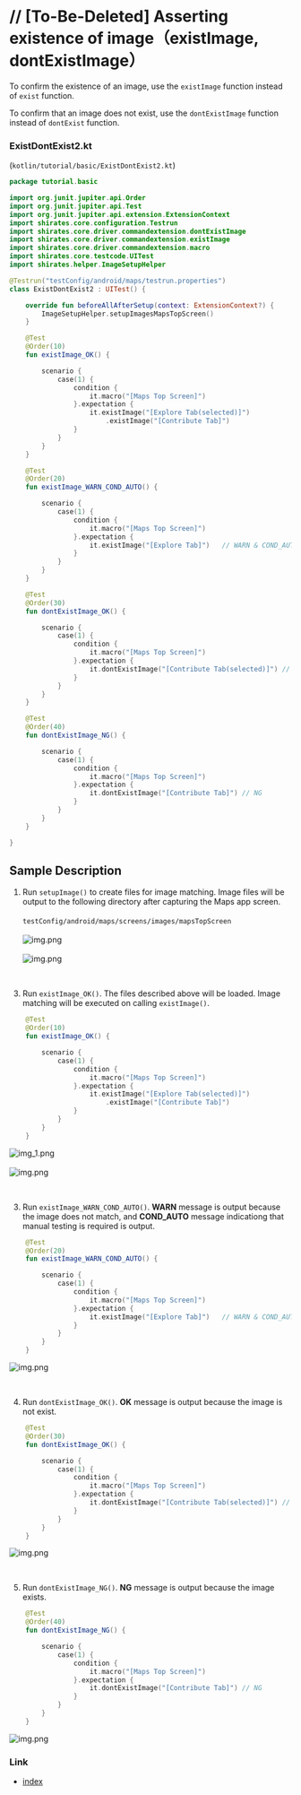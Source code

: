 # // [To-Be-Deleted] Asserting existence of image（existImage, dontExistImage）

To confirm the existence of an image, use the `existImage` function instead of `exist` function.

To confirm that an image does not exist, use the `dontExistImage` function instead of `dontExist` function.

### ExistDontExist2.kt

(`kotlin/tutorial/basic/ExistDontExist2.kt`)

```kotlin
package tutorial.basic

import org.junit.jupiter.api.Order
import org.junit.jupiter.api.Test
import org.junit.jupiter.api.extension.ExtensionContext
import shirates.core.configuration.Testrun
import shirates.core.driver.commandextension.dontExistImage
import shirates.core.driver.commandextension.existImage
import shirates.core.driver.commandextension.macro
import shirates.core.testcode.UITest
import shirates.helper.ImageSetupHelper

@Testrun("testConfig/android/maps/testrun.properties")
class ExistDontExist2 : UITest() {

    override fun beforeAllAfterSetup(context: ExtensionContext?) {
        ImageSetupHelper.setupImagesMapsTopScreen()
    }

    @Test
    @Order(10)
    fun existImage_OK() {

        scenario {
            case(1) {
                condition {
                    it.macro("[Maps Top Screen]")
                }.expectation {
                    it.existImage("[Explore Tab(selected)]")
                        .existImage("[Contribute Tab]")
                }
            }
        }
    }

    @Test
    @Order(20)
    fun existImage_WARN_COND_AUTO() {

        scenario {
            case(1) {
                condition {
                    it.macro("[Maps Top Screen]")
                }.expectation {
                    it.existImage("[Explore Tab]")   // WARN & COND_AUTO
                }
            }
        }
    }

    @Test
    @Order(30)
    fun dontExistImage_OK() {

        scenario {
            case(1) {
                condition {
                    it.macro("[Maps Top Screen]")
                }.expectation {
                    it.dontExistImage("[Contribute Tab(selected)]") // OK
                }
            }
        }
    }

    @Test
    @Order(40)
    fun dontExistImage_NG() {

        scenario {
            case(1) {
                condition {
                    it.macro("[Maps Top Screen]")
                }.expectation {
                    it.dontExistImage("[Contribute Tab]") // NG
                }
            }
        }
    }

}
```

## Sample Description

1. Run `setupImage()` to create files for image matching. Image files will be output to the
   following directory after
   capturing the Maps app screen.<br><br>`testConfig/android/maps/screens/images/mapsTopScreen`
   <br><br> ![img.png](../../_images/setup_image_android_settings_top_screen.png) <br><br> ![img.png](../../_images/setup_image_android_settings_top_screen_2.png)

<br>

3. Run `existImage_OK()`. The files described above will be loaded.
   Image matching will be executed on calling `existImage()`.

```kotlin
    @Test
    @Order(10)
    fun existImage_OK() {

        scenario {
            case(1) {
                condition {
                    it.macro("[Maps Top Screen]")
                }.expectation {
                    it.existImage("[Explore Tab(selected)]")
                        .existImage("[Contribute Tab]")
                }
            }
        }
    }
```

![img_1.png](../../_images/image_assertion_exist_image_maps_top_screen_1.png) <br><br>
![img.png](../../_images/image_assertion_exist_image_existimage_ok.png)

<br>

3. Run `existImage_WARN_COND_AUTO()`. **WARN** message is output because the image does not match,
   and **COND_AUTO** message indicationg that manual testing is required is output.

```kotlin
    @Test
    @Order(20)
    fun existImage_WARN_COND_AUTO() {

        scenario {
            case(1) {
                condition {
                    it.macro("[Maps Top Screen]")
                }.expectation {
                    it.existImage("[Explore Tab]")   // WARN & COND_AUTO
                }
            }
        }
    }
```

![img.png](../../_images/image_assertion_exist_image_existimage_warn.png)

<br>

4. Run `dontExistImage_OK()`. **OK** message is output because the image is not exist.

```kotlin
    @Test
    @Order(30)
    fun dontExistImage_OK() {

        scenario {
            case(1) {
                condition {
                    it.macro("[Maps Top Screen]")
                }.expectation {
                    it.dontExistImage("[Contribute Tab(selected)]") // OK
                }
            }
        }
    }
```

![img.png](../../_images/image_assertion_exist_image_dontexistimage_ok.png)

<br>

5. Run `dontExistImage_NG()`. **NG** message is output because the image exists.

```kotlin
    @Test
    @Order(40)
    fun dontExistImage_NG() {

        scenario {
            case(1) {
                condition {
                    it.macro("[Maps Top Screen]")
                }.expectation {
                    it.dontExistImage("[Contribute Tab]") // NG
                }
            }
        }
    }
```

![img.png](../../_images/image_assertion_exist_image_dontexistimage_ng.png)

### Link

- [index](../../../index_ja.md)
